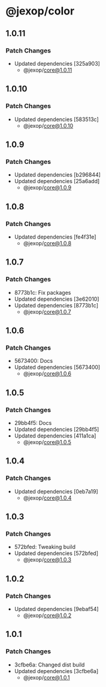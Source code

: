 # @jexop/color

## 1.0.11

### Patch Changes

- Updated dependencies [325a903]
  - @jexop/core@1.0.11

## 1.0.10

### Patch Changes

- Updated dependencies [583513c]
  - @jexop/core@1.0.10

## 1.0.9

### Patch Changes

- Updated dependencies [b296844]
- Updated dependencies [25a6add]
  - @jexop/core@1.0.9

## 1.0.8

### Patch Changes

- Updated dependencies [fe4f31e]
  - @jexop/core@1.0.8

## 1.0.7

### Patch Changes

- 8773b1c: Fix packages
- Updated dependencies [3e62010]
- Updated dependencies [8773b1c]
  - @jexop/core@1.0.7

## 1.0.6

### Patch Changes

- 5673400: Docs
- Updated dependencies [5673400]
  - @jexop/core@1.0.6

## 1.0.5

### Patch Changes

- 29bb4f5: Docs
- Updated dependencies [29bb4f5]
- Updated dependencies [411a1ca]
  - @jexop/core@1.0.5

## 1.0.4

### Patch Changes

- Updated dependencies [0eb7a19]
  - @jexop/core@1.0.4

## 1.0.3

### Patch Changes

- 572bfed: Tweaking build
- Updated dependencies [572bfed]
  - @jexop/core@1.0.3

## 1.0.2

### Patch Changes

- Updated dependencies [9ebaf54]
  - @jexop/core@1.0.2

## 1.0.1

### Patch Changes

- 3cfbe6a: Changed dist build
- Updated dependencies [3cfbe6a]
  - @jexop/core@1.0.1
